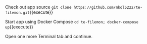 Check out app source
`git clone https://github.com/mkol5222/te-filemon.git`{{execute}}

Start app using Docker Compose
`cd te-filemon; docker-compose up`{{execute}}

Open one more Terminal tab and continue.